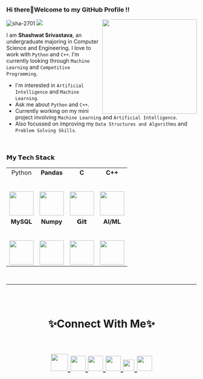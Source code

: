 ### Hi there👋Welcome to my GitHub Profile !!

<p>
<img src='https://media1.giphy.com/media/du3J3cXyzhj75IOgvA/giphy.gif?cid=790b761115d6247dc13583df08ac21dcf3c828317cfc37a8&rid=giphy.gif&ct=g' align="right" width=250>
</p>
<img src="https://komarev.com/ghpvc/?username=sha-2701&label=Profile%20views&color=0e75b6&style=flat" alt="sha-2701">
<img src='https://img.shields.io/badge/AI/ML%20Enthusiast-555555?style=for-the-badge&logoColor=white'>

I am **Shashwat Srivastava**, an undergraduate majoring in Computer Science and Engineering. I love to work with `Python` and `C++`. I’m currently looking through `Machine Learning` and `Competitive Programming`.

- I'm interested in `Artificial Intelligence` and `Machine Learning`.
- Ask me about `Python` and `C++`.
- Currently working on my mini project involving `Machine Learning` and `Artificial Intelligence`.
- Also focussed on improving my `Data Structures and Algorithms` and `Problem Solving Skills`.
<br>

### 𝗠𝘆 𝗧𝗲𝗰h 𝗦𝘁𝗮𝗰𝗸

<table>
  <tbody>
    <tr valign="top">
      <td width="25%" align="center">
        <span>Python</span><br><br><br>
        <img height="64px" src="https://cdn4.iconfinder.com/data/icons/logos-and-brands/512/267_Python_logo-128.png">
      </td>
      <td width="25%" align="center">
        <span><strong>Pandas</span><br><br><br>
        <img height="64px" src="https://i.pinimg.com/originals/28/ce/bf/28cebfa3c75ff7815999b0c81a826af6.jpg">
      </td>
      <td width="25%" align="center">
        <span><strong>C</span><br><br><br>
        <img height="64px" src="https://cdn.iconscout.com/icon/free/png-512/c-programming-569564.png">
      </td>
      <td width="25%" align="center">
        <span><strong>C++</strong>
        </span><br><br><br>
        <img height="64px" src="https://www.freeiconspng.com/thumbs/c-logo-icon/c--logo-icon-0.png">
      </td>
    </tr>
    <tr valign="top">
      <td width="25%" align="center">
        <span><strong>MySQL</strong>
        </span><br><br><br>
        <img height="64px" src="https://www.vectorlogo.zone/logos/mysql/mysql-ar21.svg">
      </td>
      <td width="25%" align="center">
        <span><strong>Numpy</strong>
        </span><br><br><br>
        <img height="64px" src="https://user-images.githubusercontent.com/1217238/65354639-dd928f80-dba4-11e9-833b-bc3e8c6a737d.png">
      </td>
      <td width="25%" align="center">
        <span>𝗚𝗶𝘁</span><br><br><br>
        <img height="64px" src="https://cdn.svgporn.com/logos/git-icon.svg">
      </td>
      <td width="25%" align="center">
        <span><strong>AI/ML</span><br><br><br>
        <img height="64px" src="https://encrypted-tbn0.gstatic.com/images?q=tbn:ANd9GcS12wy73DSXlEQeMdnjKbsbBLOfvmvH-bQgNw&usqp=CAU">
      </td>
    </tr>
  </tbody>
</table>
<br>

<div align = "center">

<hr>
    
<br></br>
</div>  


<p>
  <h1 align=center>✨Connect With Me✨
<p align="centre">
  <br/>
<a href="www.linkedin.com/in/shashwatsrivastava02">
<img src="https://img.icons8.com/color/512/linkedin-circled.png" width=45>
</a>
<a href="https://www.instagram.com/shashwat_sri_/">
<img src="https://cdn-icons-png.flaticon.com/512/1384/1384063.png" width=40>
</a>
<a href="https://twitter.com/Shashwat_19800/">
<img src="https://user-images.githubusercontent.com/96302417/199981578-e5ea0f63-a2be-4d09-9de2-070e083948e7.png" width=40>
</a>
 <a href="https://www.hackerrank.com/2101641530134_ml">
  <img src="https://raw.githubusercontent.com/rahuldkjain/github-profile-readme-generator/master/src/images/icons/Social/hackerrank.svg" width=40>
</a>
<a href="https://leetcode.com/sha29800/">
  <img src="https://raw.githubusercontent.com/rahuldkjain/github-profile-readme-generator/master/src/images/icons/Social/leet-code.svg" width=30>
</a>
<a href="https://www.codechef.com/users/shashwat_sri">
  <img src="https://user-images.githubusercontent.com/96302417/199996172-775b3d9f-bba1-4753-a5c9-19716c20255a.png" width=40>
</a>
    </p>
    </h1>
    </p>

